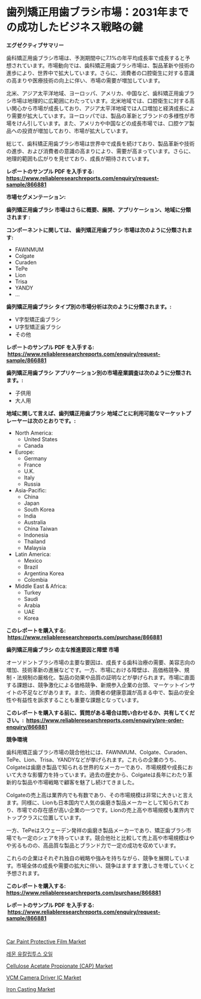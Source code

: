 <p><h1>歯列矯正用歯ブラシ市場：2031年までの成功したビジネス戦略の鍵</h1></p><p><strong>エグゼクティブサマリー</strong></p>
<p><p>歯科矯正用歯ブラシ市場は、予測期間中に7.1%の年平均成長率で成長すると予想されています。市場動向では、歯科矯正用歯ブラシ市場は、製品革新や技術の進歩により、世界中で拡大しています。さらに、消費者の口腔衛生に対する意識の高まりや医療技術の向上に伴い、市場の需要が増加しています。</p><p>北米、アジア太平洋地域、ヨーロッパ、アメリカ、中国など、歯科矯正用歯ブラシ市場は地理的に広範囲にわたっています。北米地域では、口腔衛生に対する高い関心から市場が成長しており、アジア太平洋地域では人口増加と経済成長により需要が拡大しています。ヨーロッパでは、製品の革新とブランドの多様性が市場をけん引しています。また、アメリカや中国などの成長市場では、口腔ケア製品への投資が増加しており、市場が拡大しています。</p><p>総じて、歯科矯正用歯ブラシ市場は世界中で成長を続けており、製品革新や技術の進歩、および消費者の意識の高まりにより、需要が高まっています。さらに、地理的範囲も広がりを見せており、成長が期待されています。</p></p>
<p><strong>レポートのサンプル PDF を入手する: <a href="https://www.reliableresearchreports.com/enquiry/request-sample/866881">https://www.reliableresearchreports.com/enquiry/request-sample/866881</a></strong></p>
<p><strong>市場セグメンテーション:</strong></p>
<p><strong> 歯列矯正用歯ブラシ 市場はさらに概要、展開、アプリケーション、地域に分類されます :</strong></p>
<p><strong>コンポーネントに関しては、 歯列矯正用歯ブラシ 市場は次のように分類されます: &nbsp;</strong></p>
<p><ul><li>FAWNMUM</li><li>Colgate</li><li>Curaden</li><li>TePe</li><li>Lion</li><li>Trisa</li><li>YANDY</li><li>...</li></ul></p>
<p><strong> 歯列矯正用歯ブラシ タイプ別の市場分析は次のように分類されます。:</strong></p>
<p><ul><li>V字型矯正歯ブラシ</li><li>U字型矯正歯ブラシ</li><li>その他</li></ul></p>
<p><strong>レポートのサンプル PDF を入手する: &nbsp;<a href="https://www.reliableresearchreports.com/enquiry/request-sample/866881">https://www.reliableresearchreports.com/enquiry/request-sample/866881</a></strong></p>
<p><strong> 歯列矯正用歯ブラシ アプリケーション別の市場産業調査は次のように分類されます。:</strong></p>
<p><ul><li>子供用</li><li>大人用</li></ul></p>
<p><strong>地域に関して言えば、歯列矯正用歯ブラシ 地域ごとに利用可能なマーケットプレーヤーは次のとおりです。:</strong></p>
<p><ul>
    <li>
        North America:
        <ul>
            <li>United States</li>
            <li>Canada</li>
        </ul>
    </li>
    <li>
        Europe:
        <ul>
            <li>Germany</li>
            <li>France</li>
            <li>U.K.</li>
            <li>Italy</li>
            <li>Russia</li>
        </ul>
    </li>
    <li>
        Asia-Pacific:
        <ul>
            <li>China</li>
            <li>Japan</li>
            <li>South Korea</li>
            <li>India</li>
            <li>Australia</li>
            <li>China Taiwan</li>
            <li>Indonesia</li>
            <li>Thailand</li>
            <li>Malaysia</li>
        </ul>
    </li>
    <li>
        Latin America:
        <ul>
            <li>Mexico</li>
            <li>Brazil</li>
            <li>Argentina Korea</li>
            <li>Colombia</li>
        </ul>
    </li>
    <li>
        Middle East & Africa:
        <ul>
            <li>Turkey</li>
            <li>Saudi</li>
            <li>Arabia</li>
            <li>UAE</li>
            <li>Korea</li>
        </ul>
    </li>
    </ul></p>
<p><strong>このレポートを購入する: &nbsp;<a href="https://www.reliableresearchreports.com/purchase/866881">https://www.reliableresearchreports.com/purchase/866881</a></strong></p>
<p><strong>歯列矯正用歯ブラシ の主な推進要因と障壁 市場</strong></p>
<p><p>オーソドントブラシ市場の主要な要因は、成長する歯科治療の需要、美容志向の増加、技術革新の進展などです。一方、市場における障壁は、高価格競争、規制・法規制の厳格化、製品の効果や品質の証明などが挙げられます。市場に直面する課題は、競争激化による価格競争、新規参入企業の台頭、マーケットインサイトの不足などがあります。また、消費者の健康意識が高まる中で、製品の安全性や有益性を訴求することも重要な課題となっています。</p></p>
<p><strong>このレポートを購入する前に、質問がある場合は問い合わせるか、共有してください。:&nbsp; <a href="https://www.reliableresearchreports.com/enquiry/pre-order-enquiry/866881">https://www.reliableresearchreports.com/enquiry/pre-order-enquiry/866881</a></strong></p>
<p><strong>競争環境</strong></p>
<p><p>歯科用矯正歯ブラシ市場の競合他社には、FAWNMUM、Colgate、Curaden、TePe、Lion、Trisa、YANDYなどが挙げられます。これらの企業のうち、Colgateは歯磨き製品で知られる世界的なメーカーであり、市場規模や成長において大きな影響力を持っています。過去の歴史から、Colgateは長年にわたり革新的な製品や市場戦略で顧客を魅了し続けてきました。</p><p>Colgateの売上高は業界内でも有数であり、その市場規模は非常に大きいと言えます。同様に、Lionも日本国内で人気の歯磨き製品メーカーとして知られており、市場での存在感が高い企業の一つです。Lionの売上高や市場規模も業界内でトップクラスに位置しています。</p><p>一方、TePeはスウェーデン発祥の歯磨き製品メーカーであり、矯正歯ブラシ市場でも一定のシェアを持っています。競合他社と比較して売上高や市場規模はやや劣るものの、高品質な製品とブランド力で一定の成功を収めています。</p><p>これらの企業はそれぞれ独自の戦略や強みを持ちながら、競争を展開しています。市場全体の成長や需要の拡大に伴い、競争はますます激しさを増していくと予想されます。</p></p>
<p><strong>このレポートを購入する: &nbsp; <a href="https://www.reliableresearchreports.com/purchase/866881">https://www.reliableresearchreports.com/purchase/866881</a></strong></p>
<p><strong>レポートのサンプル PDF を入手する: &nbsp;<a href="https://www.reliableresearchreports.com/enquiry/request-sample/866881">https://www.reliableresearchreports.com/enquiry/request-sample/866881</a></strong><strong></strong></p>
<p>&nbsp;</p>
<p><p><a href="https://github.com/gulaimolin/Market-Research-Report-List-3/blob/main/car-paint-protective-film-market.md">Car Paint Protective Film Market</a></p><p><a href="https://github.com/lzrvbyqzftro57/Market-Research-Report-List-1/blob/main/9146533187460.md">레몬 유칼립투스 오일</a></p><p><a href="https://meowing-canidae-761.notion.site/Cellulose-Acetate-Propionate-CAP-Market-Size-and-Growth-Market-Segmentation-Regional-and-Country-e18bd6a7589441c2a173ede367ed44a7">Cellulose Acetate Propionate (CAP) Market</a></p><p><a href="https://view.publitas.com/reportprime-1/vcm-camera-driver-ic-market-insights-market-players-and-forecast-till-2031/">VCM Camera Driver IC Market</a></p><p><a href="https://issuu.com/reportprime-2/docs/iron-casting-market-size-2030.pptx">Iron Casting Market</a></p></p>